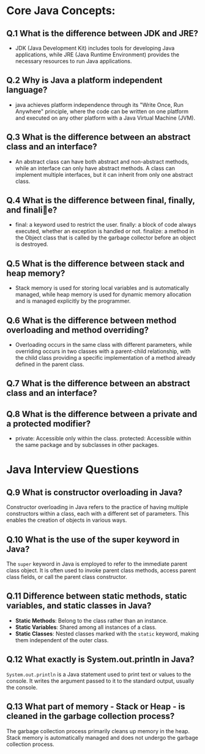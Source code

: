 # Core Java Concepts:
## Q.1 What is the difference between JDK and JRE?
- JDK (Java Development Kit) includes tools for developing Java applications, while JRE (Java Runtime Environment) provides the necessary resources to run Java applications.

## Q.2 Why is Java a platform independent language?
- java achieves platform independence through its "Write Once, Run Anywhere" principle, where the code can be written on one platform and executed on any other platform with a Java Virtual Machine (JVM).

## Q.3 What is the difference between an abstract class and an interface?
- An abstract class can have both abstract and non-abstract methods, while an interface can only have abstract methods. A class can implement multiple interfaces, but it can inherit from only one abstract class.
## Q.4 What is the difference between final, finally, and finalie?
- final: a keyword used to restrict the user. finally: a block of code always executed, whether an exception is handled or not. finalize: a method in the Object class that is called by the garbage collector before an object is destroyed.
## Q.5 What is the difference between stack and heap memory?
- Stack memory is used for storing local variables and is automatically managed, while heap memory is used for dynamic memory allocation and is managed explicitly by the programmer.
## Q.6 What is the difference between method overloading and method overriding?
- Overloading occurs in the same class with different parameters, while overriding occurs in two classes with a parent-child relationship, with the child class providing a specific implementation of a method already defined in the parent class.
## Q.7 What is the difference between an abstract class and an interface?

## Q.8 What is the difference between a private and a protected modifier?
- private: Accessible only within the class. protected: Accessible within the same package and by subclasses in other packages.

# Java Interview Questions

## Q.9 What is constructor overloading in Java?

Constructor overloading in Java refers to the practice of having multiple constructors within a class, each with a different set of parameters. This enables the creation of objects in various ways.

## Q.10 What is the use of the super keyword in Java?

The `super` keyword in Java is employed to refer to the immediate parent class object. It is often used to invoke parent class methods, access parent class fields, or call the parent class constructor.

## Q.11 Difference between static methods, static variables, and static classes in Java?

- **Static Methods**: Belong to the class rather than an instance.
- **Static Variables**: Shared among all instances of a class.
- **Static Classes**: Nested classes marked with the `static` keyword, making them independent of the outer class.

## Q.12 What exactly is System.out.println in Java?

`System.out.println` is a Java statement used to print text or values to the console. It writes the argument passed to it to the standard output, usually the console.

## Q.13 What part of memory - Stack or Heap - is cleaned in the garbage collection process?

The garbage collection process primarily cleans up memory in the heap. Stack memory is automatically managed and does not undergo the garbage collection process.
